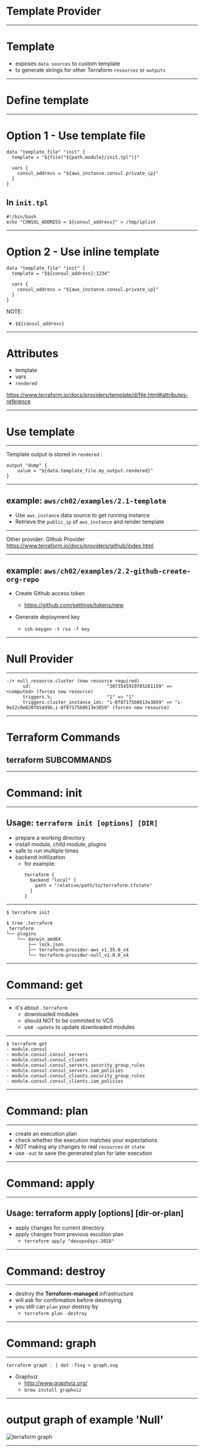 # Template Provider

---

# Template
- exposes `data sources` to custom template
- to generate strings for other Terraform `resources` or `outputs`

---


# Define template

---

# Option 1 - Use template file
```
data "template_file" "init" {
  template = "${file("${path.module}/init.tpl")}"

  vars {
    consul_address = "${aws_instance.consul.private_ip}"
  }
}
```

## In `init.tpl`
```
#!/bin/bash
echo "CONSUL_ADDRESS = ${consul_address}" > /tmp/iplist
```

---

# Option 2 - Use inline template

```
data "template_file" "init" {
  template = "$${consul_address}:1234"

  vars {
    consul_address = "${aws_instance.consul.private_ip}"
  }
}
```
NOTE:
- `$${consul_address}`

---

# Attributes

- template
- vars
- `rendered`

https://www.terraform.io/docs/providers/template/d/file.html#attributes-reference

---


# Use template


---

Template output is stored in `rendered` :

```
output "dump" {
    value = "${data.template_file.my_output.rendered}"
}
```


---

## example: `aws/ch02/examples/2.1-template`
- Use `aws_instance` data source to get running instance
- Retrieve the `public_ip` of `aws_instance` and render template

---

Other provider: Github Provider
https://www.terraform.io/docs/providers/github/index.html

---

## example: `aws/ch02/examples/2.2-github-create-org-repo`
- Create Github access token
	-  https://github.com/settings/tokens/new

- Generate deployment key
	- `ssh-keygen -t rsa -f key`

---

# Null Provider

---

```
-/+ null_resource.cluster (new resource required)
      id:                            "3073545919705261159" => <computed> (forces new resource)
      triggers.%:                    "1" => "1"
      triggers.cluster_instance_ids: "i-0f87175b8613e3859" => "i-0e22c0e820fb5dd9b,i-0f87175b8613e3859" (forces new resource)
```

---


# Terraform Commands
## terraform SUBCOMMANDS

---

# Command: init

---

## Usage: `terraform init [options] [DIR]`
- prepare a working directory
- install module, child module, plugins
- safe to run multiple times
- backend initilization
	- for example: 
      ```
      terraform {
        backend "local" {
          path = "relative/path/to/terraform.tfstate"
        }
      }
      ```

---

```
$ terraform init

$ tree .terraform
.terraform
└── plugins
    └── darwin_amd64
        ├── lock.json
        ├── terraform-provider-aws_v1.35.0_x4
        └── terraform-provider-null_v1.0.0_x4
```

---

# Command: get

---

- it's about `.terraform`
	- downloaded modules
	- should NOT to be commited to VCS
	- use `-update` to update downloaded modules

---

```
$ terraform get
- module.consul
- module.consul.consul_servers
- module.consul.consul_clients
- module.consul.consul_servers.security_group_rules
- module.consul.consul_servers.iam_policies
- module.consul.consul_clients.security_group_rules
- module.consul.consul_clients.iam_policies
```

---

# Command: plan

---

- create an execution plan
- check whether the execution matches your expectations
- *NOT* making any changes to real `resources` or `state`
- use `-out` to save the generated plan for later execution

---

# Command: apply

---

## Usage: terraform apply [options] [dir-or-plan]
- apply changes for current directory
- apply changes from previous excution plan
	- `terraform apply "devopsdays-2018"`

---

# Command: destroy

---

- destroy the **Terraform-managed** infrastructure
- will ask for confirmation before destroying
- you still can `plan` your destroy by
	- `terraform plan -destroy`

---

# Command: graph

---

`terraform graph . | dot -Tsvg > graph.svg`

- Graphviz
	- http://www.graphviz.org/
	- `brew install graphviz`

---

# output graph of example 'Null'
![terraform graph](graph.svg)


---

